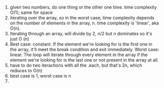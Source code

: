 1. given two numbers, do one thing or the other one time. time complexity O(1); same for space
2. iterating over the array, so in the worst case, time complexity depends on the number of elements in the array, n. time complexity is 'linear', aka O(n).
3. Iterating through an array, will divide by 2, n/2 but n dominates so it's just O (n)
4. Best case: constant. If the element we're looking for is the first one in the array, it'll meet the break condition and exit immediately.
Worst case: linear. The loop will iterate through every element in the array if the element we're looking for is the last one or not present in the array at all.
5. have to do two iteractions with all the .each, but that's 2n, which reduces to O(n)
6. best case is 1, worst case is n
7.